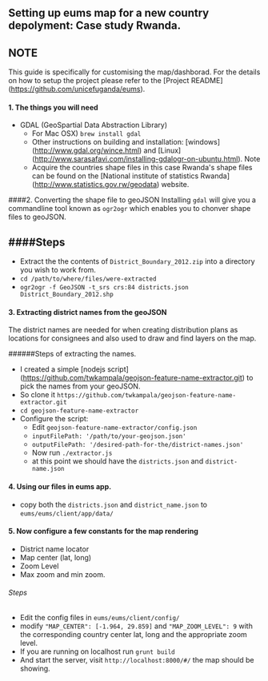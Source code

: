 Setting up eums map for a new country depolyment: Case study Rwanda.
---
## NOTE
This guide is specifically for customising the map/dashborad.  For the details on how to setup the project please refer to the [Project README] (https://github.com/unicefuganda/eums).

#### 1. The things you will need
* GDAL (GeoSpartial Data Abstraction Library) 
	* For Mac OSX) `brew install gdal`
	* Other instructions on building and installation: [windows] (http://www.gdal.org/wince.html) and [Linux] (http://www.sarasafavi.com/installing-gdalogr-on-ubuntu.html). Note 
	* Acquire the countries shape files in this case Rwanda's shape files can be found on the [National institute of statistics Rwanda] (http://www.statistics.gov.rw/geodata) website.

	
####2. Converting the shape file to geoJSON
Installing `gdal` will give you a commandline tool known as `ogr2ogr` which enables you to chonver shape files to geoJSON.


####Steps
--
* Extract the the contents of `District_Boundary_2012.zip` into a directory you wish to work from.
* `cd /path/to/where/files/were-extracted` 
* `ogr2ogr -f GeoJSON -t_srs crs:84 districts.json District_Boundary_2012.shp`

#### 3. Extracting district names from the geoJSON
The district names are needed for when creating distribution plans as locations for consignees and also used to draw and find layers on the map.

######Steps of extracting the names.
* I created a simple [nodejs script] (https://github.com/twkampala/geojson-feature-name-extractor.git) to pick the names from your geoJSON.
* So clone it `https://github.com/twkampala/geojson-feature-name-extractor.git`
* `cd geojson-feature-name-extractor`
* Configure the script:
	* Edit `geojson-feature-name-extractor/config.json`
	* `inputFilePath: '/path/to/your-geojson.json'`
	* `outputFilePath: '/desired-path-for-the/district-names.json'`
	* Now run `./extractor.js`
	* at this point we should have the `districts.json` and `district-name.json`

#### 4. Using our files in eums app.
* copy both the `districts.json` and `district_name.json` to `eums/eums/client/app/data/`


#### 5. Now configure a few constants for the map rendering
* District name locator
* Map center (lat, long)
* Zoom Level
* Max zoom and min zoom.

###### Steps
* Edit the config files in `eums/eums/client/config/`
* modify `"MAP_CENTER": [-1.964, 29.859]` and  `"MAP_ZOOM_LEVEL": 9` with the corresponding country center lat, long and the appropriate zoom level.
* If you are running on localhost run `grunt build`
* And start the server, visit `http://localhost:8000/#/` the map should be showing.
